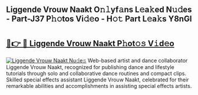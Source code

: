 ## Liggende Vrouw Naakt O𝚗𝚕yf𝚊ns L𝚎a𝚔ed N𝚞𝚍es - Part-J37 P𝚑𝚘tos Vi𝚍𝚎o - H𝚘𝚝 Part L𝚎a𝚔s Y8nGl

# <h2><a href="http://kfe0czl.oniu.top/?m=Liggende+Vrouw+Naakt">🔗👉 🔴 Liggende Vrouw Naakt P𝚑ot𝚘𝚜 V𝚒d𝚎o</a></h2>

[![Liggende Vrouw Naakt Nu𝚍e𝚜](https://i.imgur.com/0qMVB7G.gif)](http://kfe0czl.oniu.top/?m=Liggende+Vrouw+Naakt)
Web-based artist and dance collaborator Liggende Vrouw Naakt, recognized for publishing dance and lifestyle tutorials through solo and collaborative dance routines and compact clips. Skilled special effects assistant Liggende Vrouw Naakt, celebrated for their remarkable abilities and accomplishments in assisting special effects artists.  
